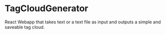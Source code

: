 # TagCloudGenerator

React Webapp that takes text or a text file as input and outputs a simple and saveable tag cloud.
